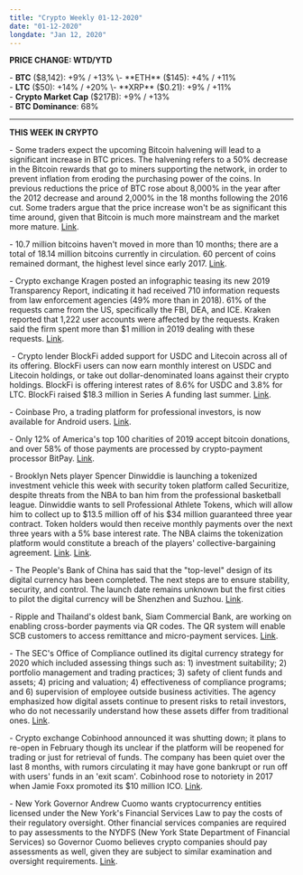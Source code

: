 ```yaml
---
title: "Crypto Weekly 01-12-2020"
date: "01-12-2020"
longdate: "Jan 12, 2020"
---
```


**PRICE CHANGE: WTD/YTD**

\- **BTC** ($8,142): +9% / +13%  
\- **ETH** ($145): +4% / +11%  
\- **LTC** ($50): +14% / +20%  
\- **XRP** ($0.21): +9% / +11%  
\- **Crypto Market Cap** ($217B): +9% / +13%  
\- **BTC Dominance**: 68%



---

**THIS WEEK IN CRYPTO**

\- Some traders expect the upcoming Bitcoin halvening will lead to a significant increase in BTC prices. The halvening refers to a 50% decrease in the Bitcoin rewards that go to miners supporting the network, in order to prevent inflation from eroding the purchasing power of the coins. In previous reductions the price of BTC rose about 8,000% in the year after the 2012 decrease and around 2,000% in the 18 months following the 2016 cut. Some traders argue that the price increase won't be as significant this time around, given that Bitcoin is much more mainstream and the market more mature. [Link](https://www.bloomberg.com/news/articles/2020-01-08/bitcoin-halvening-isn-t-until-may-but-nothing-else-matters-now).   
  
\- 10.7 million bitcoins haven't moved in more than 10 months; there are a total of 18.14 million bitcoins currently in circulation. 60 percent of coins remained dormant, the highest level since early 2017. [Link](https://www.coindesk.com/10m-bitcoins-havent-moved-in-more-than-a-year-highest-since-2017).   
  
\- Crypto exchange Kragen posted an infographic teasing its new 2019 Transparency Report, indicating it had received 710 information requests from law enforcement agencies (49% more than in 2018). 61% of the requests came from the US, specifically the FBI, DEA, and ICE. Kraken reported that 1,222 user accounts were affected by the requests. Kraken said the firm spent more than $1 million in 2019 dealing with these requests. [Link](https://twitter.com/krakenfx/status/1214354510077820928).   
  
 \- Crypto lender BlockFi added support for USDC and Litecoin across all of its offering. BlockFi users can now earn monthly interest on USDC and Litecoin holdings, or take out dollar-denominated loans against their crypto holdings. BlockFi is offering interest rates of 8.6% for USDC and 3.8% for LTC. BlockFi raised $18.3 million in Series A funding last summer. [Link](https://www.theblockcrypto.com/linked/52344/crypto-lender-blockfi-adds-support-for-usdc-and-litecoin).   
  
\- Coinbase Pro, a trading platform for professional investors, is now available for Android users. [Link](https://blog.coinbase.com/the-coinbase-pro-mobile-app-is-now-available-for-android-devices-ca3b81d6134f).   
  
\- Only 12% of America's top 100 charities of 2019 accept bitcoin donations, and over 58% of those payments are processed by crypto-payment processor BitPay. [Link](https://www.theblockcrypto.com/genesis/52176/a-look-at-organizations-that-accept-bitcoin-donations).   
  
\- Brooklyn Nets player Spencer Dinwiddie is launching a tokenized investment vehicle this week with security token platform called Securitize, despite threats from the NBA to ban him from the professional basketball league. Dinwiddie wants to sell Professional Athlete Tokens, which will allow him to collect up to $13.5 million off of his $34 million guaranteed three year contract. Token holders would then receive monthly payments over the next three years with a 5% base interest rate. The NBA claims the tokenization platform would constitute a breach of the players' collective-bargaining agreement. [Link](https://twitter.com/SDinwiddie_25/status/1215640393204871168). [Link](https://www.forbes.com/sites/shlomosprung/2019/10/17/spencer-dinwiddie-discusses-digital-tokenization-plan-happening-against-the-nbas-wishes/#31083f076dc0).   
  
\- The People's Bank of China has said that the "top-level" design of its digital currency has been completed. The next steps are to ensure stability, security, and control. The launch date remains unknown but the first cities to pilot the digital currency will be Shenzhen and Suzhou. [Link](https://www.theblockcrypto.com/linked/52616/chinas-central-bank-says-it-has-completed-top-level-design-of-digital-currency).   
  
\- Ripple and Thailand's oldest bank, Siam Commercial Bank, are working on enabling cross-border payments via QR codes. The QR system will enable SCB customers to access remittance and micro-payment services. [Link](https://ripple.com/insights/an-app-for-millions-that-runs-on-ripple/).  
  
\- The SEC's Office of Compliance outlined its digital currency strategy for 2020 which included assessing things such as: 1) investment suitability; 2) portfolio management and trading practices; 3) safety of client funds and assets; 4) pricing and valuation; 4) effectiveness of compliance programs; and 6) supervision of employee outside business activities. The agency emphasized how digital assets continue to present risks to retail investors, who do not necessarily understand how these assets differ from traditional ones. [Link](https://www.sec.gov/about/offices/ocie/national-examination-program-priorities-2020.pdf).   
  
\- Crypto exchange Cobinhood announced it was shutting down; it plans to re-open in February though its unclear if the platform will be reopened for trading or just for retrieval of funds. The company has been quiet over the last 8 months, with rumors circulating it may have gone bankrupt or run off with users' funds in an 'exit scam'. Cobinhood rose to notoriety in 2017 when Jamie Foxx promoted its $10 million ICO. [Link](https://www.coindesk.com/cobinhood-announces-shutdown-claiming-it-will-audit-user-accounts).   
  
\- New York Governor Andrew Cuomo wants cryptocurrency entities licensed under the New York's Financial Services Law to pay the costs of their regulatory oversight. Other financial services companies are required to pay assessments to the NYDFS (New York State Department of Financial Services) so Governor Cuomo believes crypto companies should pay assessments as well, given they are subject to similar examination and oversight requirements. [Link](https://cointelegraph.com/news/ny-governor-wants-crypto-firms-to-cover-costs-for-nydfs-oversight).